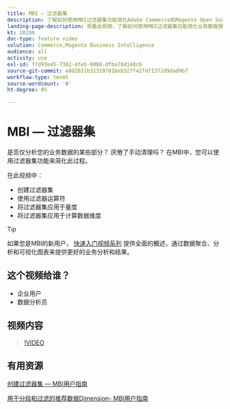 ```yaml
---
title: MBI — 过滤器集
description: 了解如何使用MBI过滤器集功能简化Adobe Commerce和Magento Open Source的业务数据报告。
landing-page-description: 观看此视频，了解如何使用MBI过滤器集功能简化业务数据报告。
kt: 10289
doc-type: feature video
solution: Commerce,Magento Business Intelligence
audience: all
activity: use
exl-id: f7d93e45-7382-4fe5-9088-dfba78d148c6
source-git-commit: e8d2631b31319701beb327f42fdf1372d9dad9b7
workflow-type: tm+mt
source-wordcount: '0'
ht-degree: 0%

---
```


# MBI — 过滤器集

是否仅分析您的业务数据的某些部分？ 厌倦了手动清理吗？ 在MBI中，您可以使用过滤器集功能来简化此过程。

在此视频中：

- 创建过滤器集
- 使用过滤器运算符
- 将过滤器集应用于量度
- 将过滤器集应用于计算数据维度

>[!TIP]
>
>如果您是MBI的新用户， [快速入门视频系列](1-overview.md) 提供全面的概述，通过数据聚合、分析和可视化图表来提供更好的业务分析和结果。

## 这个视频给谁？

- 企业用户
- 数据分析员

## 视频内容

>[!VIDEO](https://video.tv.adobe.com/v/342408?quality=12&learn=on)

## 有用资源

[创建过滤器集 — MBI用户指南](https://experienceleague.adobe.com/docs/commerce-business-intelligence/mbi/build/reports/ess-manage-data-filters.html)

[用于分段和过滤的推荐数据Dimension- MBI用户指南](https://experienceleague.adobe.com/docs/commerce-business-intelligence/mbi/best-practices/data/segment-filter.html)
